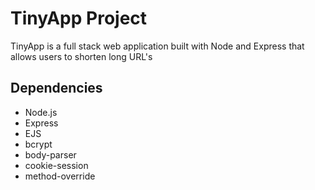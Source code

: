 # TinyApp Project
TinyApp is a full stack web application built with Node and Express that allows users to shorten long URL's

## Dependencies
- Node.js
- Express
- EJS
- bcrypt
- body-parser
- cookie-session
- method-override